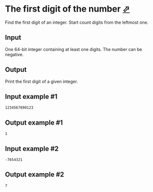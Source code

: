 # The first digit of the number [⬀](https://www.e-olymp.com/en/problems/8243)
Find the first digit of an integer. Start count digits from the leftmost one.

## Input
One 64-bit integer containing at least one digits. The number can be negative.

## Output
Print the first digit of a given integer.

## Input example #1
```
1234567890123
```

## Output example #1
```
1
```

## Input example #2
```
-7654321
```

## Output example #2
```
7
```

